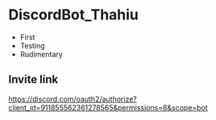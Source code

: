 # DiscordBot_Thahiu

- First
- Testing
- Rudimentary

## Invite link

https://discord.com/oauth2/authorize?client_id=911855562361278565&permissions=8&scope=bot

